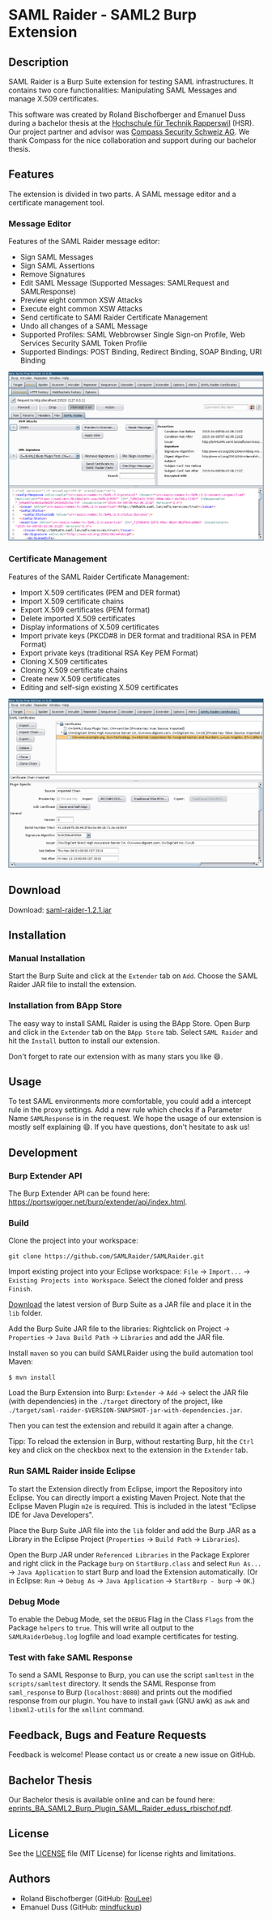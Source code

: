 # SAML Raider - SAML2 Burp Extension

## Description

SAML Raider is a Burp Suite extension for testing SAML infrastructures. It
contains two core functionalities: Manipulating SAML Messages and manage X.509
certificates.

This software was created by Roland Bischofberger and Emanuel Duss during
a bachelor thesis at the [Hochschule für Technik
Rapperswil](https://www.hsr.ch) (HSR). Our project partner and advisor was
[Compass Security Schweiz AG](https://www.compass-security.com). We thank Compass for the
nice collaboration and support during our bachelor thesis.

## Features

The extension is divided in two parts. A SAML message editor and a certificate
management tool.

### Message Editor

Features of the SAML Raider message editor:

* Sign SAML Messages
* Sign SAML Assertions
* Remove Signatures
* Edit SAML Message (Supported Messages: SAMLRequest and SAMLResponse)
* Preview eight common XSW Attacks
* Execute eight common XSW Attacks
* Send certificate to SAMl Raider Certificate Management
* Undo all changes of a SAML Message
* Supported Profiles: SAML Webbrowser Single Sign-on Profile, Web Services
  Security SAML Token Profile
* Supported Bindings: POST Binding, Redirect Binding, SOAP Binding, URI Binding

![Message Editor](doc/message_editor.png)

### Certificate Management

Features of the SAML Raider Certificate Management:

* Import X.509 certificates (PEM and DER format)
* Import X.509 certificate chains
* Export X.509 certificates (PEM format)
* Delete imported X.509 certificates
* Display informations of X.509 certificates
* Import private keys (PKCD#8 in DER format and traditional RSA in PEM Format)
* Export private keys (traditional RSA Key PEM Format)
* Cloning X.509 certificates
* Cloning X.509 certificate chains
* Create new X.509 certificates
* Editing and self-sign existing X.509 certificates

![Certificate Management](doc/certificate_management.png)

## Download

Download: [saml-raider-1.2.1.jar](https://github.com/SAMLRaider/SAMLRaider/releases/download/v1.2.1/saml-raider-1.2.1.jar)

## Installation

### Manual Installation

Start the Burp Suite and click at the `Extender` tab on `Add`. Choose the SAML
Raider JAR file to install the extension.

### Installation from BApp Store

The easy way to install SAML Raider is using the BApp Store. Open Burp and
click in the `Extender` tab on the `BApp Store` tab. Select `SAML Raider` and
hit the `Install` button to install our extension.

Don't forget to rate our extension with as many stars you like :smile:.

## Usage

To test SAML environments more comfortable, you could add a intercept rule in
the proxy settings. Add a new rule which checks if a Parameter Name
`SAMLResponse` is in the request. We hope the usage of our extension is mostly
self explaining :smile:. If you have questions, don't hesitate to ask us!

## Development

### Burp Extender API

The Burp Extender API can be found here:
https://portswigger.net/burp/extender/api/index.html.

### Build

Clone the project into your workspace:

    git clone https://github.com/SAMLRaider/SAMLRaider.git

Import existing project into your Eclipse workspace: `File` → `Import...` →
`Existing Projects into Workspace`. Select the cloned folder and press `Finish`.

[Download](https://portswigger.net/burp/download.html) the latest version of
Burp Suite as a JAR file and place it in the `lib` folder.

Add the Burp Suite JAR file to the libraries: Rightclick on Project →
`Properties` → `Java Build Path` → `Libraries` and add the JAR file.

Install `maven` so you can build SAMLRaider using the build automation tool
Maven:

    $ mvn install

Load the Burp Extension into Burp: `Extender` → `Add` → select the JAR file
(with dependencies) in the `./target` directory of the project, like
`./target/saml-raider-$VERSION-SNAPSHOT-jar-with-dependencies.jar`.

Then you can test the extension and rebuild it again after a change.

Tipp: To reload the extension in Burp, without restarting Burp, hit the `Ctrl`
key and click on the checkbox next to the extension in the `Extender` tab.

### Run SAML Raider inside Eclipse

To start the Extension directly from Eclipse, import the Repository into
Eclipse. You can directly import a existing Maven Project. Note that the
Eclipse Maven Plugin `m2e` is required. This is included in the latest "Eclipse
IDE for Java Developers".

Place the Burp Suite JAR file into the `lib` folder and add the Burp JAR as
a Library in the Eclipse Project (`Properties` → `Build Path` → `Libraries`).

Open the Burp JAR under `Referenced Libraries` in the Package Explorer and
right click in the Package `burp` on `StartBurp.class` and select `Run As...` →
`Java Application` to start Burp and load the Extension automatically.  (Or in
Eclipse: `Run` → `Debug As` → `Java Application` → `StartBurp - burp` → `OK`.)

### Debug Mode

To enable the Debug Mode, set the `DEBUG` Flag in the Class `Flags` from the
Package `helpers` to `true`. This will write all output to the
`SAMLRaiderDebug.log` logfile and load example certificates for testing.

### Test with fake SAML Response

To send a SAML Response to Burp, you can use the script `samltest` in the
`scripts/samltest` directory. It sends the SAML Response from `saml_response`
to Burp (`localhost:8080`) and prints out the modified response from our
plugin. You have to install `gawk` (GNU awk) as `awk` and `libxml2-utils` for
the `xmllint` command.

## Feedback, Bugs and Feature Requests

Feedback is welcome! Please contact us or create a new issue on GitHub.

## Bachelor Thesis

Our Bachelor thesis is available online and can  be found here:
[eprints_BA_SAML2_Burp_Plugin_SAML_Raider_eduss_rbischof.pdf](http://eprints.hsr.ch/464/1/eprints_BA_SAML2_Burp_Plugin_SAML_Raider_eduss_rbischof.pdf).

## License

See the [LICENSE](LICENSE) file (MIT License) for license rights and
limitations.

## Authors

* Roland Bischofberger (GitHub: [RouLee](https://github.com/RouLee))
* Emanuel Duss (GitHub: [mindfuckup](https://github.com/mindfuckup))
